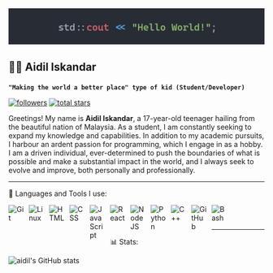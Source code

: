 <img src="https://raw.githubusercontent.com/aidil-sekandar/aidil-sekandar/main/banner.jpg" alt="Banner">

## 🧑‍💻 Aidil Iskandar

**`"Making the world a better place" type of kid (Student/Developer)`**

<p align="left">
  <a href="https://github.com/aidil-sekandar?tab=followers">
    <img alt="followers" title="Follow me on Github" src="https://custom-icon-badges.demolab.com/github/followers/aidil-sekandar?color=236ad3&labelColor=1155ba&style=for-the-badge&logo=person-add&label=Follow&logoColor=white" /></a>
  <a href="https://github.com/aidil-sekandar?tab=repositories&sort=stargazers">
    <img alt="total stars" title="Total stars on GitHub" src="https://custom-icon-badges.demolab.com/github/stars/aidil-sekandar?color=55960c&style=for-the-badge&labelColor=488207&logo=star" /></a>
</p>

Greetings! My name is **Aidil Iskandar**, a 17-year-old teenager hailing from the beautiful nation of Malaysia. As a student, I am constantly seeking to expand my knowledge and capabilities. In addition to my academic pursuits, I harbour an ardent passion for programming, which I engage in as a hobby. I am a driven individual, ever-determined to push the boundaries of what is possible and make a substantial impact in the world, and I always seek to evolve and improve, both personally and professionally.

---

🧰 Languages and Tools I use:

<img align="left" alt="Git" width="30px" style="padding-right:10px;" src="https://cdn.jsdelivr.net/gh/devicons/devicon/icons/git/git-original.svg" />
<img align="left" alt="Linux" width="30px" style="padding-right:10px;" src="https://cdn.jsdelivr.net/gh/devicons/devicon/icons/linux/linux-original.svg" />
<img align="left" alt="HTML" width="30px" style="padding-right:10px;" src="https://cdn.jsdelivr.net/gh/devicons/devicon/icons/html5/html5-plain.svg" />
<img align="left" alt="CSS" width="30px" style="padding-right:10px;" src="https://cdn.jsdelivr.net/gh/devicons/devicon/icons/css3/css3-plain.svg" />
<img align="left" alt="JavaScript" width="30px" style="padding-right:10px;" src="https://cdn.jsdelivr.net/gh/devicons/devicon/icons/javascript/javascript-plain.svg" />
<img align="left" alt="React" width="30px" style="padding-right:10px;" src="https://cdn.jsdelivr.net/gh/devicons/devicon/icons/react/react-original.svg" />
<img align="left" alt="NodeJS" width="30px" style="padding-right:10px;" src="https://cdn.jsdelivr.net/gh/devicons/devicon/icons/nodejs/nodejs-original.svg" />
<img align="left" alt="Python" width="30px" style="padding-right:10px;" src="https://cdn.jsdelivr.net/gh/devicons/devicon/icons/python/python-plain.svg" />
<img align="left" alt="C++" width="30px" style="padding-right:10px;" src="https://cdn.jsdelivr.net/gh/devicons/devicon/icons/cplusplus/cplusplus-line.svg" />
<img align="left" alt="GitHub" width="30px" style="padding-right:10px;" src="https://cdn.jsdelivr.net/gh/devicons/devicon/icons/github/github-original.svg" />
<img align="left" alt="Bash" width="30px" style="padding-right:10px;" src="https://cdn.jsdelivr.net/gh/devicons/devicon/icons/bash/bash-original.svg" />
<br />
<br />

---

📊 Stats:

![aidil's GitHub stats](https://github-readme-stats.vercel.app/api?username=aidil-sekandar&show_icons=true&theme=gruvbox)
